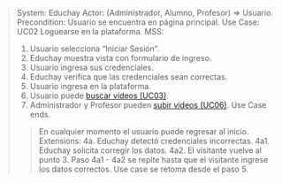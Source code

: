 > System: Educhay
> Actor: (Administrador, Alumno, Profesor) => Usuario.
> Precondition: Usuario se encuentra en página principal.
> Use Case: UC02 Loguearse en la plataforma.
> MSS:
> 1. Usuario selecciona “Iniciar Sesión”.
> 2. Educhay muestra vista con formulario de ingreso.
> 3. Usuario ingresa sus credenciales.
> 4. Educhay verifica que las credenciales sean correctas.
> 5. Usuario ingresa en la plataforma.
> 6. Usuario puede [buscar vídeos (UC03)](UC03.md).
> 7. Administrador y Profesor pueden [subir videos (UC06)](UC06.md).
> Use Case ends.
>> En cualquier momento el usuario puede regresar al inicio.
> Extensions:
> 4a. Educhay detectó credenciales incorrectas.
> 4a1. Educhay solicita corregir los datos.
> 4a2. El visitante vuelve al punto 3.
> Paso 4a1 - 4a2 se repite hasta que el visitante ingrese los datos correctos. Use case se retoma desde el paso 5.
